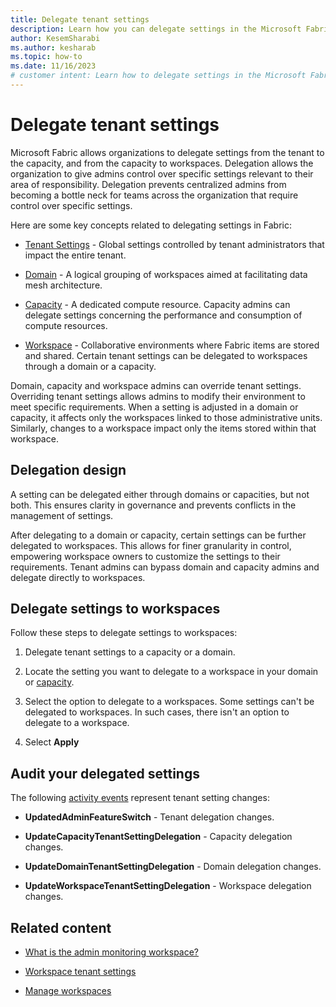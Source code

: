 ```yaml
---
title: Delegate tenant settings
description: Learn how you can delegate settings in the Microsoft Fabric admin portal, from the tenant to the capacity, and from the capacity to workspaces.
author: KesemSharabi
ms.author: kesharab
ms.topic: how-to
ms.date: 11/16/2023
# customer intent: Learn how to delegate settings in the Microsoft Fabric admin portal.
---
```


# Delegate tenant settings

Microsoft Fabric allows organizations to delegate settings from the tenant to the capacity, and from the capacity to workspaces. Delegation allows the organization to give admins control over specific settings relevant to their area of responsibility. Delegation prevents centralized admins from becoming a bottle neck for teams across the organization that require control over specific settings.

Here are some key concepts related to delegating settings in Fabric:

* [Tenant Settings](../admin/about-tenant-settings.md) - Global settings controlled by tenant administrators that impact the entire tenant.

* [Domain](../governance/domains.md) - A logical grouping of workspaces aimed at facilitating data mesh architecture.

* [Capacity](../enterprise/licenses.md#capacity) - A dedicated compute resource. Capacity admins can delegate settings concerning the performance and consumption of compute resources.  

* [Workspace](../get-started/workspaces.md) - Collaborative environments where Fabric items are stored and shared. Certain tenant settings can be delegated to workspaces through a domain or a capacity.  

Domain, capacity and workspace admins can override tenant settings. Overriding tenant settings allows admins to modify their environment to meet specific requirements. When a setting is adjusted in a domain or capacity, it affects only the workspaces linked to those administrative units. Similarly, changes to a workspace impact only the items stored within that workspace.

## Delegation design

A setting can be delegated either through domains or capacities, but not both. This ensures clarity in governance and prevents conflicts in the management of settings.

After delegating to a domain or capacity, certain settings can be further delegated to workspaces. This allows for finer granularity in control, empowering workspace owners to customize the settings to their requirements. Tenant admins can bypass domain and capacity admins and delegate directly to workspaces.

## Delegate settings to workspaces

Follow these steps to delegate settings to workspaces:

1. Delegate tenant settings to a capacity or a domain.

2. Locate the setting you want to delegate to a workspace in your domain or [capacity](capacity-settings.md#delegated-tenant-settings).

3. Select the option to delegate to a workspaces. Some settings can't be delegated to workspaces. In such cases, there isn't an option to delegate to a workspace.

4. Select **Apply**

## Audit your delegated settings

The following [activity events](../admin/track-user-activities.md) represent tenant setting changes:

* **UpdatedAdminFeatureSwitch** - Tenant delegation changes.

* **UpdateCapacityTenantSettingDelegation** - Capacity delegation changes.

* **UpdateDomainTenantSettingDelegation** - Domain delegation changes.

* **UpdateWorkspaceTenantSettingDelegation** - Workspace delegation changes.

## Related content

* [What is the admin monitoring workspace?](monitoring-workspace.md)

* [Workspace tenant settings](portal-workspace.md)

* [Manage workspaces](portal-workspaces.md)
